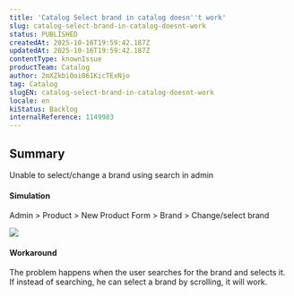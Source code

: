 ```yaml
---
title: 'Catalog Select brand in catalog doesn''t work'
slug: catalog-select-brand-in-catalog-doesnt-work
status: PUBLISHED
createdAt: 2025-10-16T19:59:42.187Z
updatedAt: 2025-10-16T19:59:42.187Z
contentType: knownIssue
productTeam: Catalog
author: 2mXZkbi0oi061KicTExNjo
tag: Catalog
slugEN: catalog-select-brand-in-catalog-doesnt-work
locale: en
kiStatus: Backlog
internalReference: 1149983
---
```


## Summary


Unable to select/change a brand using search in admin


#### Simulation


Admin > Product > New Product Form > Brand > Change/select brand

 ![](https://vtexhelp.zendesk.com/attachments/token/g9zaocozyLQblAYMsUMdv4etz/?name=image.png)


#### Workaround


The problem happens when the user searches for the brand and selects it. If instead of searching, he can select a brand by scrolling, it will work.



